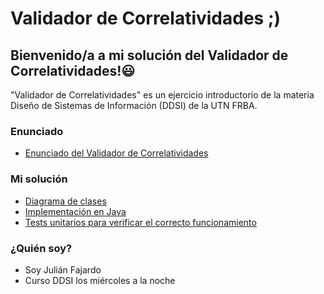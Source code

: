 # Validador de Correlatividades ;)

## Bienvenido/a a mi solución del Validador de Correlatividades!😃

"Validador de Correlatividades" es un ejercicio introductorio de la materia Diseño de Sistemas de Información (DDSI) de la UTN FRBA.


### Enunciado

- [Enunciado del Validador de Correlatividades](https://drive.google.com/file/d/1kOAeEbgXK1_f7dvMxHE60VUIPuBJNh-y/view)


### Mi solución

- [Diagrama de clases](Diagrama-de-clases/Validador-de-Correlatividades.png)
- [Implementación en Java](src/main/java/org/example)
- [Tests unitarios para verificar el correcto funcionamiento](src/test/java/org/example)


### ¿Quién soy?

- Soy Julián Fajardo
- Curso DDSI los miércoles a la noche

